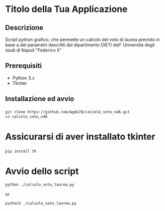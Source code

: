 # Titolo della Tua Applicazione

## Descrizione
Script python grafico, che permette un calcolo del voto di laurea previsto in base a dei parametri descritti dal dipartimento DIETI dell' Università degli studi di Napoli "Federico II"

## Prerequisiti
- Python 3.x
- Tkinter

## Installazione ed avvio

### 
```bash
git clone https://github.com/Agda78/calcolo_voto_n46.git
cd calcolo_voto_n46
```
# Assicurarsi di aver installato tkinter
###
```bash
pip install tk
```

# Avvio dello script
```bash
python ./calcolo_voto_laurea.py
```
or
```bash
python3 ./calcolo_voto_laurea.py
```

